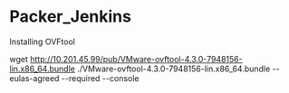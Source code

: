# Packer_Jenkins

Installing OVFtool

wget http://10.201.45.99/pub/VMware-ovftool-4.3.0-7948156-lin.x86_64.bundle
./VMware-ovftool-4.3.0-7948156-lin.x86_64.bundle --eulas-agreed  --required --console
